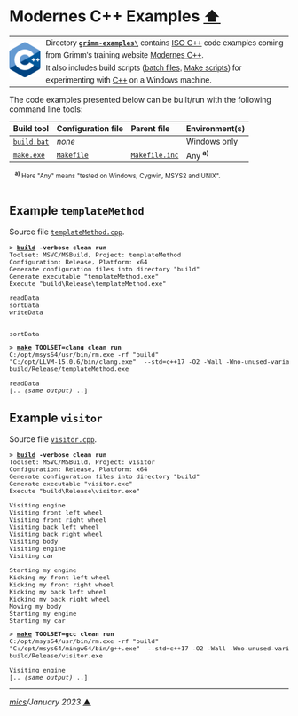 # <span id="top">Modernes C++ Examples</span> <span style="size:30%;"><a href="../README.md">⬆</a></span>

<table style="font-family:Helvetica,Arial;font-size:14px;line-height:1.6;">
  <tr>
  <td style="border:0;padding:0 10px 0 0;min-width:25%;"><a href="https://isocpp.org/" rel="external"><img src="../docs/images/cpp_logo.png" width="100" alt="C++ project"/></a></td>
  <td style="border:0;padding:0;vertical-align:text-top;">Directory <a href="."><strong><code>grimm-examples\</code></strong></a> contains <a href="https://isocpp.org/" rel="external" title="ISO C++">ISO C++</a> code examples coming from Grimm's training website <a href="https://www.modernescpp.com/" rel="external">Modernes C++</a>.<br/>
  It also includes build scripts (<a href="https://en.wikibooks.org/wiki/Windows_Batch_Scripting" rel="external">batch files</a>, <a href="https://makefiletutorial.com/" rel="external">Make scripts</a>) for experimenting with <a href="https://isocpp.org/" rel="external">C++</a> on a Windows machine.
  </td>
  </tr>
</table>

The code examples presented below can be built/run with the following command line tools:

| Build&nbsp;tool | Configuration file | Parent file | Environment(s) |
|:----------------|:-------------------|:------------|:---------------|
| [`build.bat`](./templateMethod/build.bat) | *none* | &nbsp; | Windows only |
| [`make.exe`][make_cli] | [`Makefile`](./templateMethod/Makefile) | [`Makefile.inc`](./Makefile.inc) | Any <sup><b>a)</b></sup> |
<div style="margin:0 0 0 10px;font-size:80%;">
<sup><b>a)</b></sup> Here "Any" means "tested on Windows, Cygwin, MSYS2 and UNIX".<br/>&nbsp;
</div>

## <span id="templateMethod">Example `templateMethod`</span>

Source file [`templateMethod.cpp`](./templateMethod/src/main/cpp/templateMethod.cpp).

<pre style="font-size:80%;">
<b>&gt; <a href="./templateMethod/build.bat">build</a> -verbose clean run</b>
Toolset: MSVC/MSBuild, Project: templateMethod
Configuration: Release, Platform: x64
Generate configuration files into directory "build"
Generate executable "templateMethod.exe"
Execute "build\Release\templateMethod.exe"

readData
sortData
writeData


sortData
</pre>

<pre style="font-size:80%;">
<b>&gt; <a href="https://www.gnu.org/software/make/manual/html_node/Running.html">make</a> TOOLSET=clang clean run</b>
C:/opt/msys64/usr/bin/rm.exe -rf "build"
"C:/opt/LLVM-15.0.6/bin/clang.exe"  --std=c++17 -O2 -Wall -Wno-unused-variable  -o build/Release/templateMethod.exe src/main/cpp/templateMethod.cpp
build/Release/templateMethod.exe
&nbsp;
readData
[.. <i>(same output)</i> ..]
</pre>

## <span id="visitor">Example `visitor`</span>

Source file [`visitor.cpp`](./visitor/src/main/cpp/visitor.cpp).

<pre style="font-size:80%;">
<b>&gt; <a href="./visitor/build.bat">build</a> -verbose clean run</b>
Toolset: MSVC/MSBuild, Project: visitor
Configuration: Release, Platform: x64
Generate configuration files into directory "build"
Generate executable "visitor.exe"
Execute "build\Release\visitor.exe"

Visiting engine
Visiting front left wheel
Visiting front right wheel
Visiting back left wheel
Visiting back right wheel
Visiting body
Visiting engine
Visiting car

Starting my engine
Kicking my front left wheel
Kicking my front right wheel
Kicking my back left wheel
Kicking my back right wheel
Moving my body
Starting my engine
Starting my car
</pre>

<pre style="font-size:80%;">
<b>&gt; <a href="https://www.gnu.org/software/make/manual/html_node/Running.html">make</a> TOOLSET=gcc clean run</b>
C:/opt/msys64/usr/bin/rm.exe -rf "build"
"C:/opt/msys64/mingw64/bin/g++.exe"  --std=c++17 -O2 -Wall -Wno-unused-variable  -o build/Release/visitor.exe src/main/cpp/visitor.cpp
build/Release/visitor.exe

Visiting engine
[.. <i>(same output)</i> ..]
</pre>

***

*[mics](https://lampwww.epfl.ch/~michelou/)/January 2023* [**&#9650;**](#top)
<span id="bottom">&nbsp;</span>

<!-- link refs -->

[make_cli]: https://www.gnu.org/software/make/manual/html_node/Running.html
